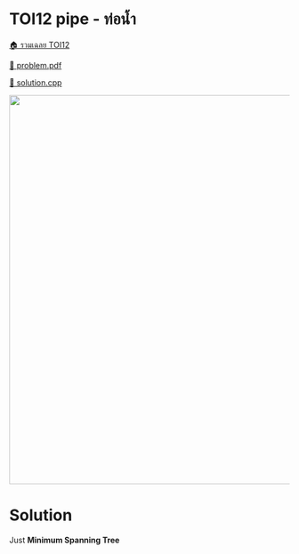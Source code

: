 <!-- @codegen_problem begin -->
# TOI12 pipe - ท่อน้ำ

[🏠 รวมเฉลย TOI12](../)

[💎 problem.pdf](./toi12_pipe.pdf)

[🎉 solution.cpp](./toi12_pipe.cpp)

<img width="700" src="https://github.com/krist7599555/toi/assets/19445033/80c80822-7583-4bcd-a705-dae3eacdee85" />
<!-- @codegen_problem end -->

# Solution

Just **Minimum Spanning Tree**
